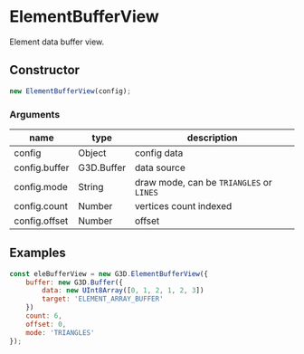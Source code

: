 # ElementBufferView

Element data buffer view.

## Constructor

```javascript
new ElementBufferView(config);
```

### Arguments

| name          | type       | description                              |
| ------------- | ---------- | ---------------------------------------- |
| config        | Object     | config data                              |
| config.buffer | G3D.Buffer | data source                              |
| config.mode   | String     | draw mode, can be `TRIANGLES` or `LINES` |
| config.count  | Number     | vertices count indexed                   |
| config.offset | Number     | offset                                   |

## Examples

```javascript
const eleBufferView = new G3D.ElementBufferView({
    buffer: new G3D.Buffer({
        data: new UInt8Array([0, 1, 2, 1, 2, 3])
        target: 'ELEMENT_ARRAY_BUFFER'
    })
    count: 6,
    offset: 0,
    mode: 'TRIANGLES'
});
```
